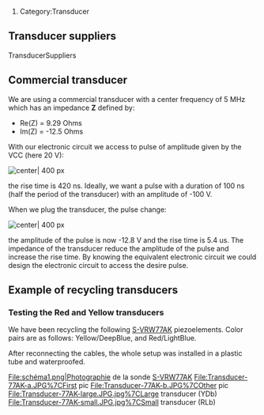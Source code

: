 1.  Category:Transducer

Transducer suppliers
--------------------

TransducerSuppliers

Commercial transducer
---------------------

We are using a commercial transducer with a center frequency of 5 MHz
which has an impedance **Z** defined by:

-   Re(Z) = 9.29 Ohms
-   Im(Z) = -12.5 Ohms

With our electronic circuit we access to pulse of amplitude given by the
VCC (here 20 V):

![ center| 400 px](raw_pulse.png " center| 400 px")

the rise time is 420 ns. Ideally, we want a pulse with a duration of 100
ns (half the period of the transducer) with an amplitude of -100 V.

When we plug the transducer, the pulse change:

![ center| 400 px](transducer_pulse.png " center| 400 px")

the amplitude of the pulse is now -12.8 V and the rise time is 5.4 us.
The impedance of the transducer reduce the amplitude of the pulse and
increase the rise time. By knowing the equivalent electronic circuit we
could design the electronic circuit to access the desire pulse.

Example of recycling transducers
--------------------------------

### Testing the Red and Yellow transducers

We have been recycling the following [S-VRW77AK](S-VRW77AK "wikilink")
piezoelements. Color pairs are as follows: Yellow/DeepBlue, and
Red/LightBlue.

After reconnecting the cables, the whole setup was installed in a
plastic tube and waterproofed.

[File:schéma1.png|Photographie](File:schéma1.png%7CPhotographie) de la
sonde [S-VRW77AK](S-VRW77AK "wikilink")
<File:Transducer-77AK-a.JPG%7CFirst> pic
<File:Transducer-77AK-b.JPG%7COther> pic
<File:Transducer-77AK-large.JPG.jpg%7CLarge> transducer (YDb)
<File:Transducer-77AK-small.JPG.jpg%7CSmall> transducer (RLb)
